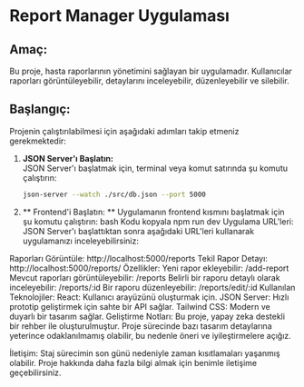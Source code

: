 # Report Manager Uygulaması

## Amaç:
Bu proje, hasta raporlarının yönetimini sağlayan bir uygulamadır. Kullanıcılar raporları görüntüleyebilir, detaylarını inceleyebilir, düzenleyebilir ve silebilir.

## Başlangıç:
Projenin çalıştırılabilmesi için aşağıdaki adımları takip etmeniz gerekmektedir:

1. **JSON Server'ı Başlatın:**  
   JSON Server'ı başlatmak için, terminal veya komut satırında şu komutu çalıştırın:
   ```bash
   json-server --watch ./src/db.json --port 5000

2. ** Frontend'i Başlatın: **
Uygulamanın frontend kısmını başlatmak için şu komutu çalıştırın:
bash
Kodu kopyala
npm run dev
Uygulama URL'leri:
JSON Server'ı başlattıktan sonra aşağıdaki URL'leri kullanarak uygulamanızı inceleyebilirsiniz:

Raporları Görüntüle: http://localhost:5000/reports
Tekil Rapor Detayı: http://localhost:5000/reports/
Özellikler:
Yeni rapor ekleyebilir: /add-report
Mevcut raporları görüntüleyebilir: /reports
Belirli bir raporu detaylı olarak inceleyebilir: /reports/:id
Bir raporu düzenleyebilir: /reports/edit/:id
Kullanılan Teknolojiler:
React: Kullanıcı arayüzünü oluşturmak için.
JSON Server: Hızlı prototip geliştirmek için sahte bir API sağlar.
Tailwind CSS: Modern ve duyarlı bir tasarım sağlar.
Geliştirme Notları:
Bu proje, yapay zeka destekli bir rehber ile oluşturulmuştur. Proje sürecinde bazı tasarım detaylarına yeterince odaklanılmamış olabilir, bu nedenle öneri ve iyileştirmelere açığız.

İletişim:
Staj sürecimin son günü nedeniyle zaman kısıtlamaları yaşanmış olabilir. Proje hakkında daha fazla bilgi almak için benimle iletişime geçebilirsiniz.
